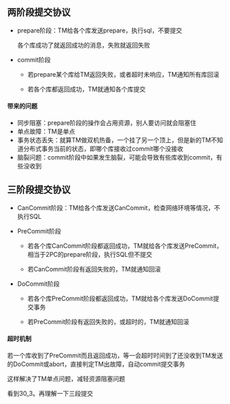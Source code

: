 ## 两阶段提交协议

- prepare阶段：TM给各个库发送prepare，执行sql，不要提交

  各个库成功了就返回成功的消息，失败就返回失败

- commit阶段

  - 若prepare某个库给TM返回失败，或者超时未响应，TM通知所有库回滚

  - 若各个库都返回成功，TM就通知各个库提交

#### 带来的问题

- 同步阻塞：prepare阶段的操作会占用资源，别人要访问就会阻塞住
- 单点故障：TM是单点
- 事务状态丢失：就算TM做双机热备，一个挂了另一个顶上，但是新的TM不知道分布式事务当前的状态，即哪个库接收过commit哪个没接收
- 脑裂问题：commit阶段中如果发生脑裂，可能会导致有些库收到commit，有些没收到



## 三阶段提交协议

- CanCommit阶段：TM给各个库发送CanCommit，检查网络环境等情况，不执行SQL

- PreCommit阶段

  - 若各个库CanCommit阶段都返回成功，TM就给各个库发送PreCommit，相当于2PC的prepare阶段，执行SQL但不提交

  - 若CanCommit阶段有返回失败的，TM就通知回滚

- DoCommit阶段

  - 若各个库PreCommit阶段都返回成功，TM就给各个库发送DoCommit提交事务

  - 若PreCommit阶段有返回失败的，或超时的，TM就通知回滚

#### 超时机制

若一个库收到了PreCommit而且返回成功，等一会超时时间到了还没收到TM发送的DoCommit或abort，直接判定TM出故障，自动commit提交事务

这样解决了TM单点问题，减轻资源阻塞问题

看到30_3。再理解一下三段提交